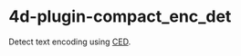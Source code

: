 # 4d-plugin-compact_enc_det
Detect text encoding using [CED](https://github.com/google/compact_enc_det).

